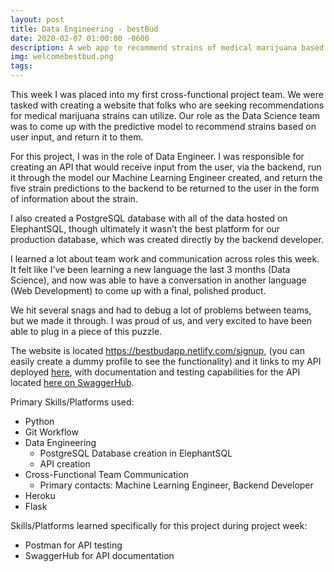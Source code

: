 ```yaml
---
layout: post
title: Data Engineering - bestBud
date: 2020-02-07 01:00:00 -0600
description: A web app to recommend strains of medical marijuana based on symptoms
img: welcomebestbud.png
tags:
---
```




This week I was placed into my first cross-functional project team. We were tasked with creating a website that folks who are seeking recommendations for medical marijuana strains can utilize. Our role as the Data Science team was to come up with the predictive model to recommend strains based on user input, and return it to them.

For this project, I was in the role of Data Engineer. I was responsible for creating an API that would receive input from the user, via the backend, run it through the model our Machine Learning Engineer created, and return the five strain predictions to the backend to be returned to the user in the form of information about the strain. 

I also created a PostgreSQL database with all of the data hosted on ElephantSQL, though ultimately it wasn’t the best platform for our production database, which was created directly by the backend developer. 

I learned a lot about team work and communication across roles this week. It felt like I’ve been learning a new language the last 3 months (Data Science), and now was able to have a conversation in another language (Web Development) to come up with a final, polished product. 

We hit several snags and had to debug a lot of problems between teams, but we made it through. I was proud of us, and very excited to have been able to plug in a piece of this puzzle. 

The website is located https://bestbudapp.netlify.com/signup, (you can easily create a dummy profile to see the functionality) and it links to my API deployed [here](https://bestbud-strain-suggestions.herokuapp.com/), with documentation and testing capabilities for the API located [here on SwaggerHub](https://app.swaggerhub.com/apis-docs/lorischl-otter/bestBud-strain-suggestions/1.0.2).

Primary Skills/Platforms used: 
* Python
* Git Workflow
* Data Engineering
  - PostgreSQL Database creation in ElephantSQL
  - API creation
* Cross-Functional Team Communication
  - Primary contacts: Machine Learning Engineer, Backend Developer
* Heroku
* Flask

Skills/Platforms learned specifically for this project during project week:
* Postman for API testing
* SwaggerHub for API documentation
